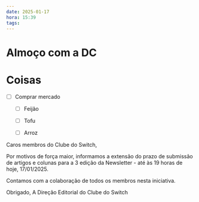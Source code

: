 ```yaml
---
date: 2025-01-17
hora: 15:39
tags:
---
```


# Almoço com a DC


# Coisas 
- [ ]  Comprar mercado
	- [ ] Feijão
	- [ ] Tofu
	- [ ] Arroz



Caros membros do Clube do Switch, 

Por motivos de força maior, informamos a extensão do prazo de submissão de artigos e colunas para a 3 edição da Newsletter - até às 19 horas de hoje, 17/01/2025.

Contamos com a colaboração de todos os membros nesta iniciativa. 

Obrigado, 
A Direção Editorial do Clube do Switch